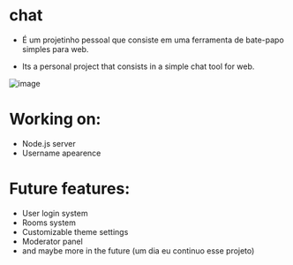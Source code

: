# chat 
- É um projetinho pessoal que consiste em uma ferramenta de bate-papo simples para web.

* Its a personal project that consists in a simple chat tool for web. 

![image](https://user-images.githubusercontent.com/90324497/157098219-6453a517-2ecc-47c0-b828-7369d5df5a3e.png)

# Working on:
* Node.js server
* Username apearence

# Future features:
* User login system
* Rooms system
* Customizable theme settings
* Moderator panel
* and maybe more in the future
(um dia eu continuo esse projeto)
